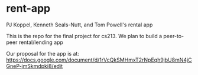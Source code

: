 # rent-app
PJ Koppel, Kenneth Seals-Nutt, and Tom Powell's rental app

This is the repo for the final project for cs213. We plan to build a peer-to-peer rental/lending app

Our proposal for the app is at:
https://docs.google.com/document/d/1rVcQkSMHmxT2rNpEqh9jbU8mN4jCGneP-jmSkmdpki8/edit
